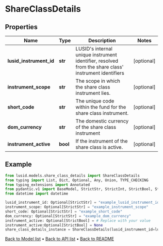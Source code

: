 # ShareClassDetails

## Properties
Name | Type | Description | Notes
------------ | ------------- | ------------- | -------------
**lusid_instrument_id** | **str** | LUSID&#39;s internal unique instrument identifier, resolved from the share class&#39; instrument identifiers | [optional] 
**instrument_scope** | **str** | The scope in which the share class instrument lies. | [optional] 
**short_code** | **str** | The unique code within the fund for the share class instrument. | [optional] 
**dom_currency** | **str** | The domestic currency of the share class instrument | [optional] 
**instrument_active** | **bool** | If the instrument of the share class is active. | [optional] 
## Example

```python
from lusid.models.share_class_details import ShareClassDetails
from typing import List, Dict, Optional, Any, Union, TYPE_CHECKING
from typing_extensions import Annotated
from pydantic.v1 import BaseModel, StrictStr, StrictInt, StrictBool, StrictFloat, StrictBytes, Field, validator, ValidationError, conlist, constr
from datetime import datetime

lusid_instrument_id: Optional[StrictStr] = "example_lusid_instrument_id"
instrument_scope: Optional[StrictStr] = "example_instrument_scope"
short_code: Optional[StrictStr] = "example_short_code"
dom_currency: Optional[StrictStr] = "example_dom_currency"
instrument_active: Optional[StrictBool] = # Replace with your value
instrument_active:Optional[StrictBool] = None
share_class_details_instance = ShareClassDetails(lusid_instrument_id=lusid_instrument_id, instrument_scope=instrument_scope, short_code=short_code, dom_currency=dom_currency, instrument_active=instrument_active)

```

[Back to Model list](../README.md#documentation-for-models) &#8226; [Back to API list](../README.md#documentation-for-api-endpoints) &#8226; [Back to README](../README.md)

